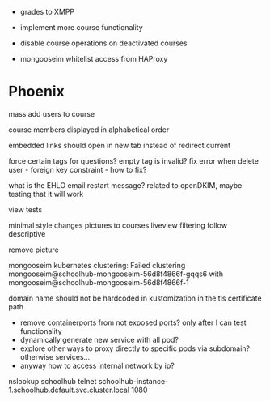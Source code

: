 
- grades to XMPP
- implement more course functionality

- disable course operations on deactivated courses

- mongooseim whitelist access from HAProxy


# Phoenix
mass add users to course

course members displayed in alphabetical order

embedded links should open in new tab instead of redirect current

force certain tags for questions? empty tag is invalid?
fix error when delete user - foreign key constraint - how to fix?

what is the EHLO email restart message? related to openDKIM, maybe testing that it will work

view tests

minimal style changes
pictures to courses
liveview filtering
follow descriptive

remove picture

mongooseim kubernetes clustering:
Failed clustering mongooseim@schoolhub-mongooseim-56d8f4866f-gqqs6 with mongooseim@schoolhub-mongooseim-56d8f4866f-1

domain name should not be hardcoded in kustomization in the tls certificate path

- remove containerports from not exposed ports? only after I can test functionality
- dynamically generate new service with all pod?
- explore other ways to proxy directly to specific pods via subdomain? otherwise services...
- anyway how to access internal network by ip?

nslookup schoolhub
telnet schoolhub-instance-1.schoolhub.default.svc.cluster.local 1080
